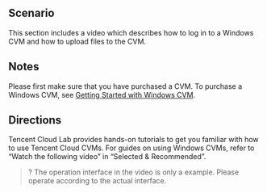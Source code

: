 ## Scenario

This section includes a video which describes how to log in to a Windows CVM and how to upload files to the CVM.

## Notes

Please first make sure that you have purchased a CVM. To purchase a Windows CVM, see [Getting Started with Windows CVM](https://intl.cloud.tencent.com/document/product/213/2764).

## Directions

Tencent Cloud Lab provides hands-on tutorials to get you familiar with how to use Tencent Cloud CVMs.
For guides on using Windows CVMs, refer to “Watch the following video” in “Selected & Recommended”.

>? The operation interface in the video is only a example. Please operate according to the actual interface.
>



